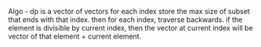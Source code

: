 Algo -
dp is a vector of vectors
for each index store the max size of subset that ends with that index.
then for each index, traverse backwards. if the element is divisible by current index, then the vector at current index will be vector of that element +  current element.